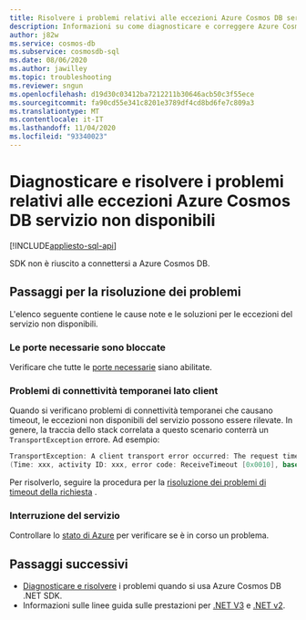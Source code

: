 ```yaml
---
title: Risolvere i problemi relativi alle eccezioni Azure Cosmos DB servizio non disponibile
description: Informazioni su come diagnosticare e correggere Azure Cosmos DB eccezioni non disponibili del servizio.
author: j82w
ms.service: cosmos-db
ms.subservice: cosmosdb-sql
ms.date: 08/06/2020
ms.author: jawilley
ms.topic: troubleshooting
ms.reviewer: sngun
ms.openlocfilehash: d19d30c03412ba7212211b30646acb50c3f55ece
ms.sourcegitcommit: fa90cd55e341c8201e3789df4cd8bd6fe7c809a3
ms.translationtype: MT
ms.contentlocale: it-IT
ms.lasthandoff: 11/04/2020
ms.locfileid: "93340023"
---
```

# <a name="diagnose-and-troubleshoot-azure-cosmos-db-service-unavailable-exceptions"></a>Diagnosticare e risolvere i problemi relativi alle eccezioni Azure Cosmos DB servizio non disponibili
[!INCLUDE[appliesto-sql-api](includes/appliesto-sql-api.md)]

SDK non è riuscito a connettersi a Azure Cosmos DB.

## <a name="troubleshooting-steps"></a>Passaggi per la risoluzione dei problemi
L'elenco seguente contiene le cause note e le soluzioni per le eccezioni del servizio non disponibili.

### <a name="the-required-ports-are-being-blocked"></a>Le porte necessarie sono bloccate
Verificare che tutte le [porte necessarie](sql-sdk-connection-modes.md#service-port-ranges) siano abilitate.

### <a name="client-side-transient-connectivity-issues"></a>Problemi di connettività temporanei lato client
Quando si verificano problemi di connettività temporanei che causano timeout, le eccezioni non disponibili del servizio possono essere rilevate. In genere, la traccia dello stack correlata a questo scenario conterrà un `TransportException` errore. Ad esempio:

```C#
TransportException: A client transport error occurred: The request timed out while waiting for a server response. 
(Time: xxx, activity ID: xxx, error code: ReceiveTimeout [0x0010], base error: HRESULT 0x80131500
```

Per risolverlo, seguire la procedura per la [risoluzione dei problemi di timeout della richiesta](troubleshoot-dot-net-sdk-request-timeout.md#troubleshooting-steps) .

### <a name="service-outage"></a>Interruzione del servizio
Controllare lo [stato di Azure](https://status.azure.com/status) per verificare se è in corso un problema.


## <a name="next-steps"></a>Passaggi successivi
* [Diagnosticare e risolvere](troubleshoot-dot-net-sdk.md) i problemi quando si usa Azure Cosmos DB .NET SDK.
* Informazioni sulle linee guida sulle prestazioni per [.NET V3](performance-tips-dotnet-sdk-v3-sql.md) e [.NET v2](performance-tips.md).